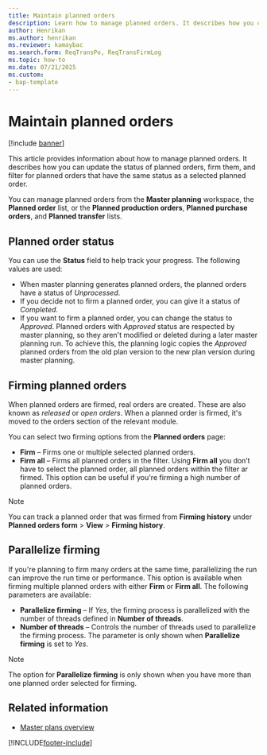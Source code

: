 ```yaml
---
title: Maintain planned orders
description: Learn how to manage planned orders. It describes how you can update the status of planned orders, firm them, and filter for planned orders.
author: Henrikan
ms.author: henrikan
ms.reviewer: kamaybac
ms.search.form: ReqTransPo, ReqTransFirmLog
ms.topic: how-to
ms.date: 07/21/2025
ms.custom:
- bap-template
---
```


# Maintain planned orders

[!include [banner](../includes/banner.md)]

This article provides information about how to manage planned orders. It describes how you can update the status of planned orders, firm them, and filter for planned orders that have the same status as a selected planned order.

You can manage planned orders from the **Master planning** workspace, the **Planned order** list, or the **Planned production orders**, **Planned purchase orders**, and **Planned transfer** lists.

## Planned order status

You can use the **Status** field to help track your progress. The following values are used:

- When master planning generates planned orders, the planned orders have a status of *Unprocessed*.
- If you decide not to firm a planned order, you can give it a status of *Completed*.
- If you want to firm a planned order, you can change the status to *Approved*. Planned orders with *Approved* status are respected by master planning, so they aren't modified or deleted during a later master planning run. To achieve this, the planning logic copies the *Approved* planned orders from the old plan version to the new plan version during master planning.

## Firming planned orders

When planned orders are firmed, real orders are created. These are also known as *released* or *open orders*. When a planned order is firmed, it's moved to the orders section of the relevant module.

You can select two firming options from the **Planned orders** page:

- **Firm** – Firms one or multiple selected planned orders.
- **Firm all** – Firms all planned orders in the filter. Using **Firm all** you don’t have to select the planned order, all planned orders within the filter ar firmed. This option can be useful if you're firming a high number of planned orders.

> [!NOTE]
> You can track a planned order that was firmed from **Firming history** under **Planned orders form** \> **View** \> **Firming history**.

## Parallelize firming

If you're planning to firm many orders at the same time, parallelizing the run can improve the run time or performance. This option is available when firming multiple planned orders with either **Firm** or **Firm all**. The following parameters are available:

- **Parallelize firming** – If *Yes*, the firming process is parallelized with the number of threads defined in **Number of threads**.
- **Number of threads** – Controls the number of threads used to parallelize the firming process. The parameter is only shown when **Parallelize firming** is set to *Yes*.

> [!NOTE]
> The option for **Parallelize firming** is only shown when you have more than one planned order selected for firming.

## Related information

- [Master plans overview](master-plans.md)

[!INCLUDE[footer-include](../../includes/footer-banner.md)]
